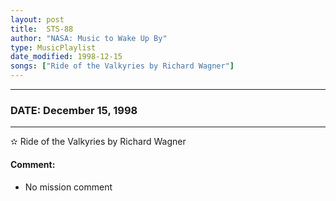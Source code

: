 ```yaml
---
layout: post
title:  STS-88
author: "NASA: Music to Wake Up By"
type: MusicPlaylist
date_modified: 1998-12-15
songs: ["Ride of the Valkyries by Richard Wagner"]
---
```


----
### DATE: December 15, 1998
----
✫ Ride of the Valkyries by Richard Wagner

#### Comment:
* No mission comment



<br/>
<center>
	<a target="_blank"
	   href="https://twitter.com/intent/tweet?hashtags=Space,NASA,Playlist,NASAWakeupCalls,SpaceProgram&text={{ page.author}}, '{{ page.songs.first }}' {{ page.title }}, {{ page.date | date: '%B %d, %Y' }}. {{ site.url }}{{ page.url }}&via=nasawakeupcalls"><i class="fab fa-twitter" alt="Tweet this page" style="font-size: 1.3em;"></i></a>
	&nbsp; 	<i class="fas fa-user-astronaut" style="font-size: 1.5em;"></i> &nbsp;
    <a type="amzn" search="'Ride of the Valkyries by Richard Wagner'" category="popular music">
    <i class="fab fa-amazon" style="font-size: 1.3em;"></i></a>
</center>
